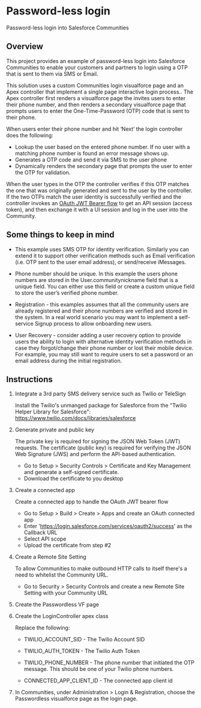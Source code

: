 Password-less login
===================
Password-less login into Salesforce Communities 


Overview
--------
This project provides an example of password-less login into Salesforce Communities to enable your customers and partners to login using a OTP that is sent to them via SMS or Email.


This solution uses a custom Communities login visualforce page and an Apex controller that implement a single page interactive login process.. The Apex controller first renders a visualforce page the invites users to enter their phone number, and then renders a secondary visualforce page that prompts users to enter the One-Time-Password (OTP) code that is sent to their phone.

When users enter their phone number and hit ‘Next’ the login controller does the following:
- Lookup the user based on the entered phone number. If no user with a matching phone number is found an error message shows up. 
- Generates a OTP code and send it via SMS to the user phone
- Dynamically renders the secondary page that prompts the user to enter the OTP for validation.  

When the user types in the OTP the controller verifies if this OTP matches the one that was originally generated and sent to the user by the controller. If the two OTPs match the user identity is successfully verified and the controller invokes an [OAuth JWT Bearer flow](https://help.salesforce.com/articleView?id=remoteaccess_oauth_jwt_flow.htm) to get an API session (access token), and then exchange it with a UI session and log in the user into the Community.


Some things to keep in mind
---------------------------
- This example uses SMS OTP for identity verification. Similarly you can extend it to support other verification methods such as Email verification (i.e. OTP sent to the user email address), or send/receive iMessages. 

- Phone number should be unique. In this example the users phone numbers are stored in the User.communitynickname field that is a unique field. You can either use this field or create a custom unique field to store the user’s verified phone number. 

- Registration - this examples assumes that all the community users are already registered and their phone numbers are verified and stored in the system. In a real world scenario you may want to implement a self-service Signup process to allow onboarding new users. 

- User Recovery - consider adding a user recovery option to provide users the ability to login with alternative identity verification methods in case they forgot/change their phone number or lost their mobile device. For example, you may still want to require users to set a password or an email address during the initial registration. 



Instructions
------------
1. Integrate a 3rd party SMS delivery service such as Twilio or TeleSign

   Install the Twilio's unmanged package for Salesforce from the "Twilio Helper Library for Salesforce":
   https://www.twilio.com/docs/libraries/salesforce

2. Generate private and public key

   The private key is required for signing the JSON Web Token (JWT) requests.
   The certificate (public key) is required for verifying the JSON Web Signature (JWS) and perform the API-based authentication. 
   
    - Go to Setup > Security Controls > Certificate and Key Management and generate a self-signed certificate.
    - Download the certificate to you desktop

3. Create a connected app
 
   Create a connected app to handle the OAuth JWT bearer flow 

   - Go to Setup > Build > Create > Apps and create an OAuth connected app
   - Enter 'https://login.salesforce.com/services/oauth2/success' as the Callback URL
   - Select API scope
   - Upload the certificate from step #2

4. Create a Remote Site Setting

   To allow Communities to make outbound HTTP calls to itself there's a need to whitelist the Community URL. 

   - Go to Security > Security Controls and create a new Remote Site Setting with your Community URL

5. Create the Passwordless VF page

6. Create the LoginController apex class 
   
   Replace the following:
   - TWILIO_ACCOUNT_SID  - The Twilio Account SID
   - TWILIO_AUTH_TOKEN   - The Twilio Auth Token 
   - TWILIO_PHONE_NUMBER - The phone number that initiated the OTP message. This should be one of your Twilio phone numbers.

   - CONNECTED_APP_CLIENT_ID - The connected app client id 
 
7. In Communities, under Administration > Login & Registration, choose the Passwordless visualforce page as the login page. 

